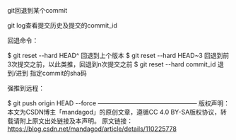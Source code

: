 git回退到某个commit

git log查看提交历史及提交的commit_id

回退命令：
  
$ git reset --hard HEAD^         回退到上个版本
$ git reset --hard HEAD~3        回退到前3次提交之前，以此类推，回退到n次提交之前
$ git reset --hard commit_id     退到/进到 指定commit的sha码
 
 
强推到远程：
 
$ git push origin HEAD --force
————————————————
版权声明：本文为CSDN博主「mandagod」的原创文章，遵循CC 4.0 BY-SA版权协议，转载请附上原文出处链接及本声明。
原文链接：https://blog.csdn.net/mandagod/article/details/110225778
